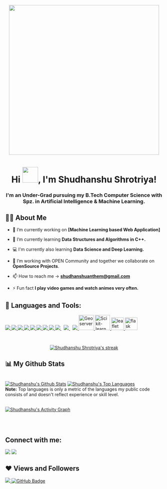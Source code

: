 <p align = "center">
<a href="#"><img width="480px" height="480px" align = "center" src="https://i.pinimg.com/originals/a5/35/60/a53560c8088900e266880f779dacced7.gif"/></a>
</p>
    
<h1 align="center">Hi <img src="https://raw.githubusercontent.com/MartinHeinz/MartinHeinz/master/wave.gif" width="50" height = "50">, I'm Shudhanshu Shrotriya!</h1>
<h3 align="center">I'm an Under-Grad pursuing my B.Tech Computer Science with Spz. in Artificial Intelligence & Machine Learning.</h3>


## 🙋‍♂️ About Me

- 🔭 I’m currently working on **[Machine Learning based Web Application]**

- 🌱 I’m currently learning **Data Structures and Algorithms in C++.**

- 💻 I'm currently also learning **Data Science and Deep Learning.**

- 👯 I’m working with OPEN Community and together we collaborate on **OpenSource Projects**.

- 📫 How to reach me  ->  **shudhanshuanthem@gmail.com**

- ⚡ Fun fact **I play video games and watch animes very often.**

## 🚀 Languages and Tools:

<p align="left"> 
     <a href="https://www.python.org" target="_blank"> <img src="https://img.icons8.com/color/48/000000/python.png"/> </a> 
    <a href="https://cplusplus.com/" target="_blank"> <img src="https://img.icons8.com/color/48/undefined/c-plus-plus-logo.png"/> </a>
    <a href="https://www.java.com" target="_blank"> <img src="https://img.icons8.com/color/48/000000/java-coffee-cup-logo.png"/> </a>
    <a href="https://reactjs.org/" target="_blank"> <img src="https://img.icons8.com/color/48/000000/react-native.png"/> </a>
    <a href="https://developer.mozilla.org/en-US/docs/Web/JavaScript" target="_blank"> <img src="https://img.icons8.com/color/48/000000/javascript.png"/> </a> 
    <a href="https://www.w3.org/html/" target="_blank"> <img src="https://img.icons8.com/color/48/000000/html-5.png"/> </a> 
    <a href="https://www.w3schools.com/css/" target="_blank"> <img src="https://img.icons8.com/color/48/000000/css3.png"/> </a> 
    <a href="https://getbootstrap.com" target="_blank"> <img src="https://img.icons8.com/color/48/000000/bootstrap.png"/> </a> 
    <a style="padding-right:8px;" href="https://nodejs.org" target="_blank"> <img src="https://img.icons8.com/color/48/000000/nodejs.png"/> </a> 
    <a style="padding-right:8px;" href="https://www.mysql.com/" target="_blank"> <img src="https://img.icons8.com/fluent/50/000000/mysql-logo.png"/> </a>
    <a href="https://www.postgresql.org/" target="_blank"> <img src="https://img.icons8.com/color/48/undefined/postgreesql.png"/> </a> 
    <a href="https://geoserver.org/" target="_blank"> <img src="https://th.bing.com/th/id/R.90f91ada1dc165c03a28ff1164a95671?rik=ZAoRIFR4YZdDOQ&riu=http%3a%2f%2fblog.geoserver.org%2fwp-content%2fuploads%2f2016%2f01%2fcropped-geoserver_icon.png&ehk=soKLvFI26J3NMA3HHaQYSP8wKdlM3l0JDrIDaU5b%2bbY%3d&risl=&pid=ImgRaw&r=0" alt="Geoserver" width="48" height="48"/> </a> 
    <a href="https://scikit-learn.org/stable/index.html" target="_blank"> <img src="https://cdn.imgbin.com/14/17/24/imgbin-scikit-learn-python-scikit-logo-brand-learning-iXpsDcwhTZJVhrk2DNdHRBRBE.jpg" alt="Scikit-learn" width="48" height="48"/> </a>
    <a href="https://leafletjs.com/" target="_blank"> <img src="https://f0.pngfuel.com/png/347/210/leaflet-javascript-library-web-browser-plug-in-software-framework-others-png-clip-art.png" alt="leaflet" width="40" height="40"/> </a>
    <a href="https://flask.palletsprojects.com/en/2.1.x/" target="_blank"> <img src="https://www.clipartkey.com/mpngs/m/145-1450089_python-flask-icon.png" alt="flask" width="40" height="40"/> </a>
</p>

<br/>

<p align="center">
    <a href="https://github.com/ShudhanshuGR8/github-readme-streak-stats">
        <img title="🔥 Get streak stats for your profile at git.io/streak-stats" alt="Shudhanshu Shrotriya's streak" src="https://github-readme-streak-stats.herokuapp.com/?user=ShudhanshuGR8&theme=black-ice&hide_border=true&stroke=0000&background=060A0CD0"/>
    </a>
</p>

## 📊 My Github Stats

  <br/>
    <a href="https://github.com/ShudhanshuGR8/github-readme-stats"><img alt="Shudhanshu's Github Stats" src="https://github-readme-stats.vercel.app/api?username=ShudhanshuGR8&show_icons=true&count_private=true&theme=react&hide_border=true&bg_color=0D1117" /></a>
  <a href="https://github.com/ShudhanshuGR8/github-readme-stats"><img alt="Shudhanshu's Top Languages" src="https://github-readme-stats.vercel.app/api/top-langs/?username=ShudhanshuGR8&langs_count=8&count_private=true&layout=compact&theme=react&hide_border=true&bg_color=0D1117" /></a>
  <br/>
  <b>Note:</b> Top languages is only a metric of the languages my public code consists of and doesn't reflect experience or skill level.


<br/>
<br/>

<a href="https://github.com/ShudhanshuGR8/github-readme-activity-graph"><img alt="Shudhanshu's Activity Graph" src="https://activity-graph.herokuapp.com/graph?username=ShudhanshuGR8&bg_color=0D1117&color=5BCDEC&line=5BCDEC&point=FFFFFF&hide_border=true" /></a>

<br/>
<br/>

## Connect with me:
<p align="left">

<a href = "https://www.linkedin.com/in/shudhanshu-shrotriya-599a84208/"><img src="https://img.icons8.com/fluent/48/000000/linkedin.png"/></a>
<a href = "https://mail.google.com/mail/?view=cm&fs=1&to=shudhanshuanthem@gmail.com&su=SUBJECT&body=BODY"><img src="https://img.icons8.com/color/48/undefined/gmail-new.png"/></a>

</p>

## ❤ Views and Followers
<a href="https://github.com/ShudhanshuGR8">
    <img src="https://img.shields.io/badge/Profile%20Views-%20-brightgreen">
</a>
<a href="https://github.com/ShudhanshuGR8?tab=followers"><img src="https://img.shields.io/badge/Followers-%20%20-blue" alt="GitHub Badge"></a>
